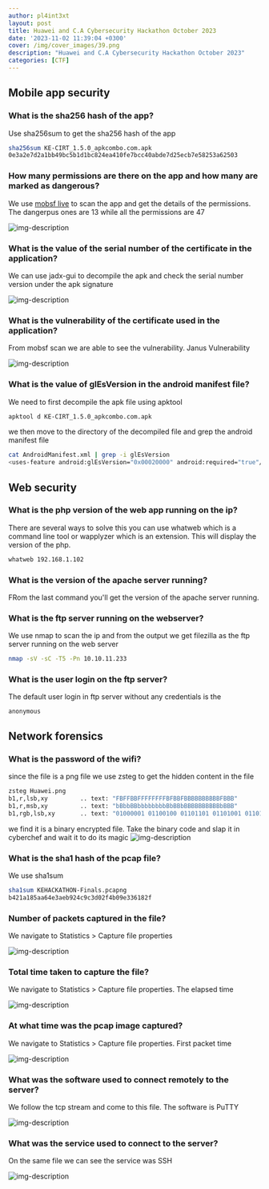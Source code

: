 ```yaml
---
author: pl4int3xt
layout: post
title: Huawei and C.A Cybersecurity Hackathon October 2023
date: '2023-11-02 11:39:04 +0300'
cover: /img/cover_images/39.png
description: "Huawei and C.A Cybersecurity Hackathon October 2023"
categories: [CTF]
---
```


## Mobile app security
### What is the sha256 hash of the app?
Use sha256sum to get the sha256 hash of the app
```bash
sha256sum KE-CIRT_1.5.0_apkcombo.com.apk
0e3a2e7d2a1bb49bc5b1d1bc824ea410fe7bcc40abde7d25ecb7e58253a62503
```
### How many permissions are there on the app and how many are marked as dangerous?
We use [mobsf live](https://mobsf.live/) to scan the app and get the details of the permissions. The dangerpus ones are 13 while all the permissions are 47

![img-description](/img/huwei-ca-hackathon/7.png)

### What is the value of the serial number of the certificate in the application?
We can use jadx-gui to decompile the apk and check the serial number version under the apk signature

![img-description](/img/huwei-ca-hackathon/5.png)

### What is the vulnerability of the certificate used in the application?
From mobsf scan we are able to see the vulnerability. Janus Vulnerability

![img-description](/img/huwei-ca-hackathon/6.png)
### What is the value of glEsVersion in the android manifest file?
We need to first decompile the apk file using apktool
```bash
apktool d KE-CIRT_1.5.0_apkcombo.com.apk
```
we then move to the directory of the decompiled file and grep the android manifest file
```bash
cat AndroidManifest.xml | grep -i glEsVersion
<uses-feature android:glEsVersion="0x00020000" android:required="true"/>
```
## Web security
### What is the php version of the web app running on the ip?
There are several ways to solve this you can use whatweb which is a command line tool or wapplyzer which is an extension. This will display the version of the php.
```bash
whatweb 192.168.1.102
```
### What is the version of the apache server running?
FRom the last command you'll get the version of the apache server running.
### What is the ftp server running on the webserver?
We use nmap to scan the ip and from the output we get filezilla as the ftp server running on the web server
```bash
nmap -sV -sC -T5 -Pn 10.10.11.233
```
### What is the user login on the ftp server?
The default user login in ftp server without any credentials is the 
```
anonymous
```
## Network forensics
### What is the password of the wifi?
since the file is a png file we use zsteg to get the hidden content in the file
```bash
zsteg Huawei.png
b1,r,lsb,xy         .. text: "FBFFBBFFFFFFFFBFBBFBBBBBBBBBBFBBB"
b1,r,msb,xy         .. text: "bBbbBBbbbbbbbbBbBBbBBBBBBBBBBbBBB"
b1,rgb,lsb,xy       .. text: "01000001 01100100 01101101 01101001 01101110 01000000 01000000 00110010 00110000 00110011 00110000 "
```
we find it is a binary encrypted file. Take the binary code and slap it in cyberchef and wait it to do its magic
![img-description](/img/huwei-ca-hackathon/3.png)

### What is the sha1 hash of the pcap file?
We use sha1sum
```bash
sha1sum KEHACKATHON-Finals.pcapng
b421a185aa64e3aeb924c9c3d02f4b09e336182f
```
### Number of packets captured in the file?
We navigate to Statistics > Capture file properties

![img-description](/img/huwei-ca-hackathon/4.png)

### Total time taken to capture the file?
We navigate to Statistics > Capture file properties. The elapsed time

![img-description](/img/huwei-ca-hackathon/2.png)

### At what time was the pcap image captured?
We navigate to Statistics > Capture file properties. First packet time 

![img-description](/img/huwei-ca-hackathon/2.png)
### What was the software used to connect remotely to the server?
We follow the tcp stream and come to this file. The software is PuTTY

![img-description](/img/huwei-ca-hackathon/1.png)
### What was the service used to connect to the server?
On the same file we can see the service was SSH

![img-description](/img/huwei-ca-hackathon/1.png)
